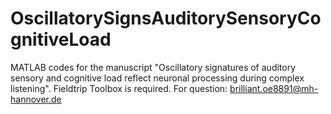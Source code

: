 # OscillatorySignsAuditorySensoryCognitiveLoad
MATLAB codes for the manuscript "Oscillatory signatures of auditory sensory and cognitive load reflect neuronal processing during complex listening".
Fieldtrip Toolbox is required.
For question: brilliant.oe8891@mh-hannover.de
